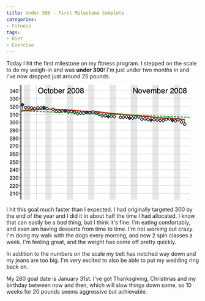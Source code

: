 ```yaml
---
title: Under 300 - First Milestone Complete
categories:
- Fitness
tags:
- Diet
- Exercise
---
```


Today I hit the first milestone on my fitness program. I stepped on the scale to do my weigh-in and was **under 300**! I'm just under two months in and I've now dropped just around 25 pounds.

![weight-update-under-300.png](/assets/posts/2008/weight-update-under-300.png)

I hit this goal much faster than I expected. I had originally targeted 300 by the end of the year and I did it in about half the time I had allocated. I know that can easily be a _bad_ thing, but I think it's fine. I'm eating comfortably, and even am having desserts from time to time. I'm not working out crazy. I'm doing my walk with the dogs every morning, and now 2 spin classes a week. I'm feeling great, and the weight has come off pretty quickly.

In addition to the numbers on the scale my belt has notched way down and my jeans are too big. I'm very excited to also be able to put my wedding ring back on.

My 280 goal date is January 31st. I've got Thanksgiving, Christmas and my birthday between now and then, which will slow things down some, so 10 weeks for 20 pounds seems aggressive but achievable.
